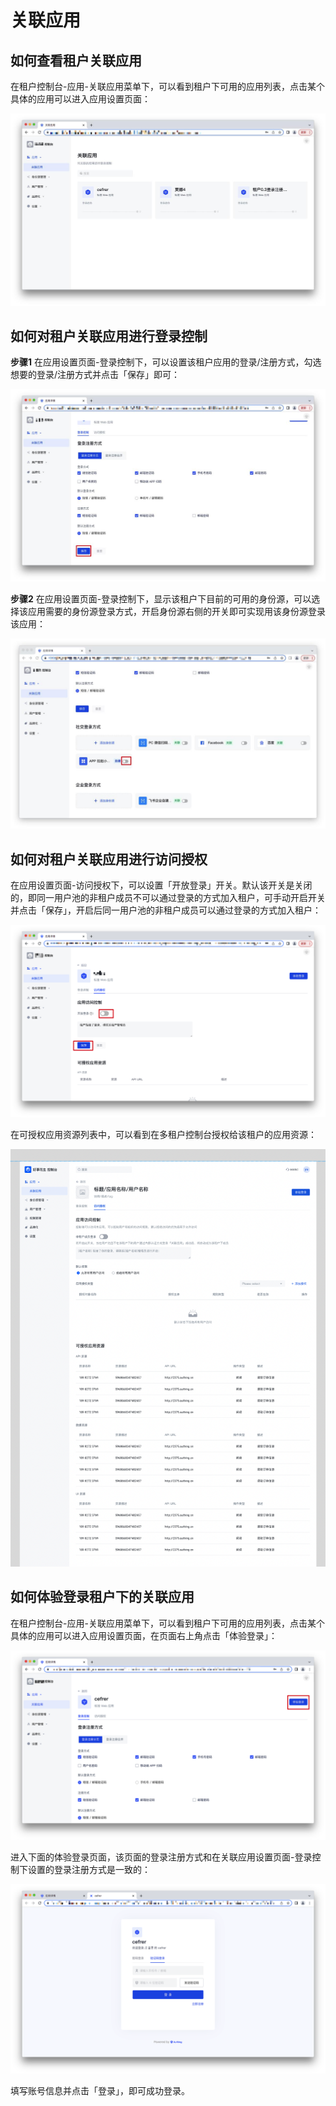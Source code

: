 # 关联应用

## 如何查看租户关联应用

在租户控制台-应用-关联应用菜单下，可以看到租户下可用的应用列表，点击某个具体的应用可以进入应用设置页面：

![1](./images/1.jpeg)

## 如何对租户关联应用进行登录控制

**步骤1** 在应用设置页面-登录控制下，可以设置该租户应用的登录/注册方式，勾选想要的登录/注册方式并点击「保存」即可：

![2](./images/2.jpeg)

**步骤2** 在应用设置页面-登录控制下，显示该租户下目前的可用的身份源，可以选择该应用需要的身份源登录方式，开启身份源右侧的开关即可实现用该身份源登录该应用：

![3](./images/3.jpeg)

## 如何对租户关联应用进行访问授权

在应用设置页面-访问授权下，可以设置「开放登录」开关。默认该开关是关闭的，即同一用户池的非租户成员不可以通过登录的方式加入租户，可手动开启开关并点击「保存」，开启后同一用户池的非租户成员可以通过登录的方式加入租户：

![4](./images/4.png)

在可授权应用资源列表中，可以看到在多租户控制台授权给该租户的应用资源：

![5](./images/5.png)

## 如何体验登录租户下的关联应用

在租户控制台-应用-关联应用菜单下，可以看到租户下可用的应用列表，点击某个具体的应用可以进入应用设置页面，在页面右上角点击「体验登录」：

![6](./images/6.png)

进入下面的体验登录页面，该页面的登录注册方式和在关联应用设置页面-登录控制下设置的登录注册方式是一致的：

![7](./images/7.png)

填写账号信息并点击「登录」，即可成功登录。
